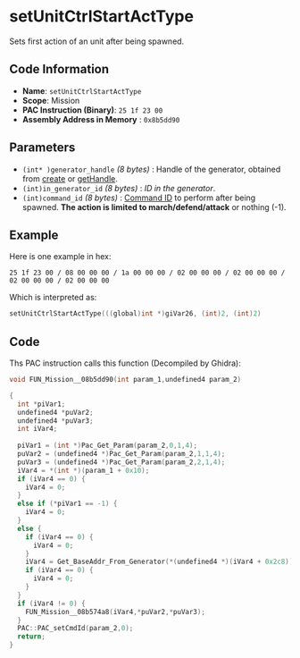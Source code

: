 # setUnitCtrlStartActType

Sets first action of an unit after being spawned.

## Code Information

- **Name**: `setUnitCtrlStartActType`
- **Scope**: Mission
- **PAC Instruction (Binary)**: `25 1f 23 00`
- **Assembly Address in Memory** : `0x8b5dd90`

## Parameters

- `(int* )generator_handle` *(8 bytes)* : Handle of the generator, obtained from [create](./create.md) or [getHandle](./gethandle.md).
- `(int)in_generator_id` *(8 bytes)* : *ID in the generator*.
- `(int)command_id` *(8 bytes)* : [Command ID](./guide/reference-table.md#command-ids) to perform after being spawned. **The action is limited to march/defend/attack** or nothing (-1).

## Example

Here is one example in hex:

```25 1f 23 00 / 08 00 00 00 / 1a 00 00 00 / 02 00 00 00 / 02 00 00 00 / 02 00 00 00 / 02 00 00 00```

Which is interpreted as:

```c
setUnitCtrlStartActType(((global)int *)giVar26, (int)2, (int)2)
```

## Code

Ths PAC instruction calls this function (Decompiled by Ghidra):

```c
void FUN_Mission__08b5dd90(int param_1,undefined4 param_2)

{
  int *piVar1;
  undefined4 *puVar2;
  undefined4 *puVar3;
  int iVar4;
  
  piVar1 = (int *)Pac_Get_Param(param_2,0,1,4);
  puVar2 = (undefined4 *)Pac_Get_Param(param_2,1,1,4);
  puVar3 = (undefined4 *)Pac_Get_Param(param_2,2,1,4);
  iVar4 = *(int *)(param_1 + 0x10);
  if (iVar4 == 0) {
    iVar4 = 0;
  }
  else if (*piVar1 == -1) {
    iVar4 = 0;
  }
  else {
    if (iVar4 == 0) {
      iVar4 = 0;
    }
    iVar4 = Get_BaseAddr_From_Generator(*(undefined4 *)(iVar4 + 0x2c8));
    if (iVar4 == 0) {
      iVar4 = 0;
    }
  }
  if (iVar4 != 0) {
    FUN_Mission__08b574a8(iVar4,*puVar2,*puVar3);
  }
  PAC::PAC_setCmdId(param_2,0);
  return;
}
```

